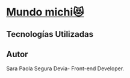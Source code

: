 # [Mundo michi😻](https://sarasegura.github.io/pagina-gatitos-aleatorios/)

## Tecnologías Utilizadas

## Autor
Sara Paola Segura Devia- Front-end Developer.
